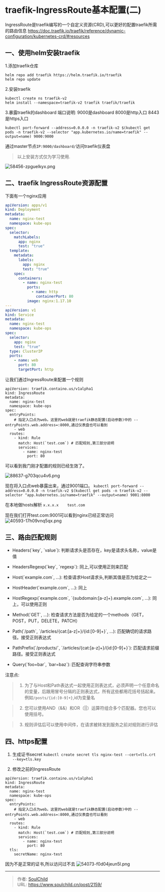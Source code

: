# traefik-IngressRoute基本配置(二)

<!--more-->
IngressRoute是traefik编写的一个自定义资源(CRD),可以更好的配置traefik所需的路由信息
https://doc.traefik.io/traefik/reference/dynamic-configuration/kubernetes-crd/#resources

## 一、使用helm安装traefik
1.添加traefik仓库
```
helm repo add traefik https://helm.traefik.io/traefik
helm repo update
```
2.安装traefik
```
kubectl create ns traefik-v2
helm install --namespace=traefik-v2 traefik traefik/traefik 
```

3.暴露traefik的dashboard
端口说明:
9000是dashboard
8000是http入口
8443是https入口

`kubectl port-forward --address=0.0.0.0 -n traefik-v2 $(kubectl get pods -n traefik-v2 --selector "app.kubernetes.io/name=traefik" --output=name) 9000:9000`

通过master节点`IP:9000/dashboard/`访问traefik仪表盘

> 以上安装方式仅为学习使用.

![58456-zpguelkyx.png](images/4043256750.png "4043256750")


## 二、traefik IngressRoute资源配置
下面有一个nginx应用
```yaml
apiVersion: apps/v1
kind: Deployment
metadata:
  name: nginx-test
  namespace: kube-ops
spec:
  selector:
    matchLabels:
      app: nginx
      test: "true"
  template:
    metadata:
      labels:
        app: nginx
        test: "true"
    spec:
      containers:
        - name: nginx-test
          ports:
            - name: http
              containerPort: 80
          image: nginx:1.17.10
---
apiVersion: v1
kind: Service
metadata:
  name: nginx-test
  namespace: kube-ops
spec:
  selector:
    app: nginx
    test: "true"
  type: ClusterIP
  ports:
    - name: web
      port: 80
      targetPort: http
```

让我们通过IngressRoute来配置一个规则
```
apiVersion: traefik.containo.us/v1alpha1
kind: IngressRoute
metadata:
  name: nginx-test
  namespace: kube-ops
spec:
  entryPoints:
    # 指定入口点为web。这里的web就是traefik静态配置(启动参数)中的 --entryPoints.web.address=:8000,通过仪表盘也可以看到
    - web
  routes:
    - kind: Rule
      match: Host(`test.com`) # 匹配规则,第三部分说明
      services:
        - name: nginx-test
          port: 80
```
可以看到我门刚才配置的规则已经生效了。

![88637-g703qcu4v6.png](images/407132451.png "407132451")


现在将入口点web暴露出来，通过9001端口。
`kubectl port-forward --address=0.0.0.0 -n traefik-v2 $(kubectl get pods -n traefik-v2 --selector "app.kubernetes.io/name=traefik" --output=name) 9001:8000`

在本地做hosts解析
`x.x.x.x    test.com`

现在我们打开test.com:9001可以看到nginx已经正常访问
![40593-17h09vnq5qx.png](images/743072421.png "743072421")


## 三、路由匹配规则
- Headers(\`key\`, \`value\`): 判断请求头是否存在，key是请求头名称，value是值

- HeadersRegexp(\`key\`, \`regexp\`): 同上,可以使用正则来匹配

- Host(\`example.com\`, ...): 检查请求Host请求头,判断其值是否为给定之一

- HostHeader(\`example.com\`, ...): 同上

- HostRegexp(\`example.com\`, \`{subdomain:[a-z]+}.example.com\`, ...): 同上，可以使用正则

- Method(\`GET\`, ...): 检查请求方法是否为给定的一个methods（GET，POST，PUT，DELETE，PATCH）

- Path(\`/path\`, \`/articles/{cat:[a-z]+}/{id:[0-9]+}\`, ...): 匹配确切的请求路径。接受正则表达式

- PathPrefix(\`/products/\`, \`/articles/{cat:[a-z]+}/{id:[0-9]+}\`): 匹配请求前缀路径。接受正则表达式

- Query(\`foo=bar\`, \`bar=baz\`): 匹配查询字符串参数


注意点:
> 1. 为了与Host和Path表达式一起使用正则表达式，必须声明一个任意命名的变量，后跟用冒号分隔的正则表达式，所有这些都用花括号括起来。例如`/posts/{id:[0-9]+}`,id为变量名

> 2. 您可以使用AND（&&）和OR（||）运算符组合多个匹配器。您也可以使用括号。

> 3. 规则评估后可以使用中间件，在请求被转发到服务之前对规则进行评估


## 四、https配置
1. 生成证书secret
`kubectl create secret tls nginx-test --cert=tls.crt --key=tls.key`

2. 修改之前的IngressRoute
```
apiVersion: traefik.containo.us/v1alpha1
kind: IngressRoute
metadata:
  name: nginx-test
  namespace: kube-ops
spec:
  entryPoints:
    # 指定入口点为web。这里的web就是traefik静态配置(启动参数)中的 --entryPoints.web.address=:8000,通过仪表盘也可以看到
    - web
  routes:
    - kind: Rule
      match: Host(`test.com`) # 匹配规则,第三部分说明
      services:
        - name: nginx-test
          port: 80
  tls:
    secretName: nginx-test
```
因为不是正常的证书,所以访问过不去
![54073-f0d04jeun5l.png](images/4030331602.png "4030331602")



---

> 作者: [SoulChild](https://www.soulchild.cn)  
> URL: https://www.soulchild.cn/post/2159/  

